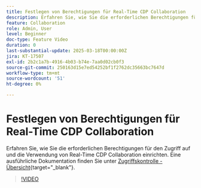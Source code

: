 ```yaml
---
title: Festlegen von Berechtigungen für Real-Time CDP Collaboration
description: Erfahren Sie, wie Sie die erforderlichen Berechtigungen für den Zugriff auf und die Verwendung von Real-Time CDP Collaboration einrichten
feature: Collaboration
role: Admin, User
level: Beginner
doc-type: Feature Video
duration: 0
last-substantial-update: 2025-03-18T00:00:00Z
jira: KT-17507
exl-id: 2b2c1a7b-4916-4b03-b74e-7aa0d02cb0f3
source-git-commit: 250163d15e7ed54252bf1f2762dc35663bc7647d
workflow-type: tm+mt
source-wordcount: '51'
ht-degree: 0%

---
```


# Festlegen von Berechtigungen für Real-Time CDP Collaboration

Erfahren Sie, wie Sie die erforderlichen Berechtigungen für den Zugriff auf und die Verwendung von Real-Time CDP Collaboration einrichten. Eine ausführliche Dokumentation finden Sie unter [Zugriffskontrolle - Übersicht](https://experienceleague.adobe.com/en/docs/real-time-cdp-collaboration/using/permissions/overview){target="_blank"}.

>[!VIDEO](https://video.tv.adobe.com/v/3452216/?learn=on&enablevpops)

